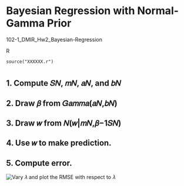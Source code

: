 Bayesian Regression with Normal-Gamma Prior
==================================

102-1_DMIR_Hw2_Bayesian-Regression

R

```
source("XXXXXX.r")
```

# 

## 1. Compute 𝑆𝑁, 𝑚𝑁, 𝑎𝑁, and 𝑏𝑁 

## 2. Draw 𝛽 from 𝐺𝑎𝑚𝑚𝑎(𝑎𝑁,𝑏𝑁) 

## 3. Draw 𝑤 from 𝑁(𝑤|𝑚𝑁,𝛽−1𝑆𝑁) 

## 4. Use 𝑤 to make prediction.

## 5. Compute error.

![Vary 𝜆 and plot the RMSE with respect to 𝜆](https://raw.github.com/evenchange4/102-1_DMIR_Hw2_Bayesian-Regression/master/plot%20rmse.png)
